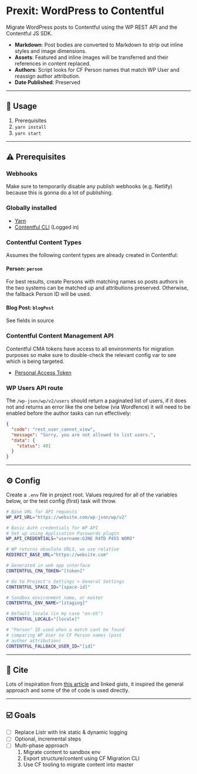 # Prexit: WordPress to Contentful

Migrate WordPress posts to Contentful using the WP REST API and the Contentful JS SDK.

- **Markdown**: Post bodies are converted to Markdown to strip out inline styles and image dimensions.
- **Assets**: Featured and inline images will be transferred and their references in content replaced.
- **Authors**: Script looks for CF Person names that match WP User and reassign author attribution.
- **Date Published**: Preserved

---

## 🚀 Usage

1. Prerequisites
1. `yarn install`
1. `yarn start`

---

## ⚠️ Prerequisites

### Webhooks

Make sure to temporarily disable any publish webhooks (e.g. Netlify) because this is gonna do a lot of publishing.

### Globally installed

- [Yarn](https://yarnpkg.com)
- [Contentful CLI](https://github.com/contentful/contentful-cli) (Logged in)

### Contentful Content Types

Assumes the following content types are already created in Contentful:

#### Person: `person`

For best results, create Persons with matching names so posts authors in the two systems can be matched up and attributions preserved. Otherwise, the fallback Person ID will be used.

#### Blog Post: `blogPost`

See fields in source

### Contentful Content Management API

Contentful CMA tokens have access to all environments for migration purposes so make sure to double-check the relevant config var to see which is being targeted.

- [Personal Access Token](https://www.contentful.com/developers/docs/references/content-management-api/#/reference/personal-access-tokens)

### WP Users API route

The `/wp-json/wp/v2/users` should return a paginated list of users, if it does not and returns an error like the one below (via Wordfence) it will need to be enabled before the author tasks can run effectively:

```json
{
  "code": "rest_user_cannot_view",
  "message": "Sorry, you are not allowed to list users.",
  "data": {
    "status": 401
  }
}
```

---

## ⚙️ Config

Create a `.env` file in project root. Values required for all of the variables below, or the test config (first) task will throw.

```sh
# Base URL for API requests
WP_API_URL="https://website.com/wp-json/wp/v2"

# Basic Auth credentials for WP API
# Set up using Application Passwords plugin
WP_API_CREDENTIALS="username:G3NE R4TD P455 W0RD"

# WP returns absolute URLS, we use relative
REDIRECT_BASE_URL="https://website.com"

# Generated in web app interface
CONTENTFUL_CMA_TOKEN="[token]"

# Go to Project's Settings > General Settings
CONTENTFUL_SPACE_ID="[space-id]"

# Sandbox environment name, or master
CONTENTFUL_ENV_NAME="[staging]"

# Default locale (in my case "en-US")
CONTENTFUL_LOCALE="[locale]"

# "Person" ID used when a match cant be found
# comparing WP User to CF Person names (post
# author attribution)
CONTENTFUL_FALLBACK_USER_ID="[id]"
```

---

## 🙏 Cite

Lots of inspiration from [this article](https://hoverbaum.net/2018/03/22/wordpress-to-contentful-migration/) and linked gists, it inspired the general approach and some of the of code is used directly.

---

## ☑️ Goals

- [ ] Replace Listr with Ink static & dynamic logging
- [ ] Optional, incremental steps
- [ ] Multi-phase approach
  1. Migrate content to sandbox env
  1. Export structure/content using CF Migration CLI
  1. Use CF tooling to migrate content into master
